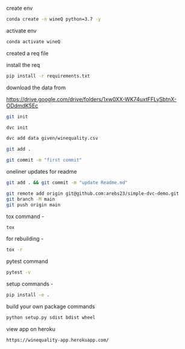 create env

```bash
conda create -n wineQ python=3.7 -y
```

activate env
```bash
conda activate wineQ
```

created a req file

install the req

```bash
pip install -r requirements.txt
```
download the data from

https://drive.google.com/drive/folders/1xw0XX-WK74uxtFFLySbtnX-ODdmdK5Ec

```bash
git init
```

```bash
dvc init
```

```bash
dvc add data given/winequality.csv
```

```bash
git add .
```
```bash
git commit -m "first commit"
```

oneliner updates for readme

```bash
git add . && git commit -m "update Readme.md"
```

```bash
git remote add origin git@github.com:arebs23/simple-dvc-demo.git
git branch -M main
git push origin main
```
tox command - 
```bash
tox
```
for rebuilding - 
```bash
tox -r
```
pytest command
```bash
pytest -v
```

setup commands - 
```bash
pip install -e .
```

build your own package commands
```bash
python setup.py sdist bdist wheel
```

view app on heroku
```
https://winequality-app.herokuapp.com/

```

